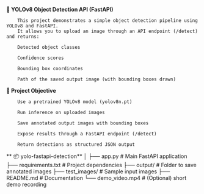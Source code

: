**🧠 YOLOv8 Object Detection API (FastAPI)**

        This project demonstrates a simple object detection pipeline using YOLOv8 and FastAPI.
        It allows you to upload an image through an API endpoint (/detect) and returns:
        
        Detected object classes
        
        Confidence scores
        
        Bounding box coordinates
        
        Path of the saved output image (with bounding boxes drawn)

**🎯 Project Objective**

        Use a pretrained YOLOv8 model (yolov8n.pt)
        
        Run inference on uploaded images
        
        Save annotated output images with bounding boxes
        
        Expose results through a FastAPI endpoint (/detect)

        Return detections as structured JSON output

** 📦 yolo-fastapi-detection**
│
├── app.py                 # Main FastAPI application
├── requirements.txt       # Project dependencies
├── output/                # Folder to save annotated images
├── test_images/           # Sample input images
├── README.md              # Documentation
└── demo_video.mp4         # (Optional) short demo recording

